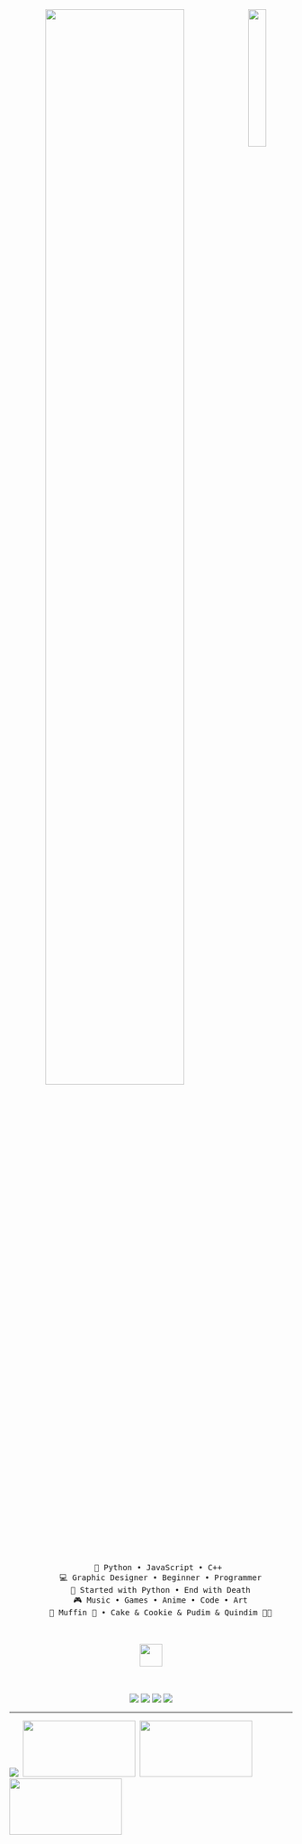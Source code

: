<div align="center">
<img src="https://github.com/innng/innng/assets/26755058/5e0ce0fb-c544-4f8c-a307-5849165746d0" width="25%" align="right" />
<img src="https://readme-typing-svg.demolab.com?font=Inconsolata&weight=500&size=50&duration=3000&pause=1000&color=A7A459&center=true&vCenter=true&multiline=true&repeat=false&random=false&width=1300&height=140&lines=Hello+hello;I'm+Lovetheticx%2C+a+new+learner+in+this+ocean+%E2%9C%A9" width="70%" />
<br><br>
<pre>
    💼 Python • JavaScript • C++ 
    💻 Graphic Designer • Beginner • Programmer
    📖 Started with Python • End with Death
    🎮 Music • Games • Anime • Code • Art
    🐾 Muffin 🐰 • Cake & Cookie & Pudim & Quindim 🐤🐥
</pre>
<br><br>
<img src="https://raw.githubusercontent.com/innng/innng/master/assets/kyubey.gif" height="40" />
<br><br><br>
    
[![](https://img.shields.io/badge/Instagram-0a66c2)](https://instagram.com/lovetheticx)
[![](https://img.shields.io/badge/Telegram-6364ff)](https://t.me/LappIand)
[![](https://img.shields.io/badge/TikTok-ff66ab)](https://tiktok.com/lovetheticx)
[![](https://img.shields.io/badge/Email-69899c)](https://shohjahonganiyev5@gmail.com)

</div>

-----------------------------------------------------------------------------------------------------------------------

![](https://camo.githubusercontent.com/af392fa8ba001261ebcc75992146f81ef5612ae3555cde1f35ba7f051215d67a/68747470733a2f2f636f756e742e6765746c6f6c692e636f6d2f6765742f403a616c69617279616e746563683f7468656d653d72756c653334)  ‎ ‎‎  ‎    <img src="https://media1.giphy.com/media/v1.Y2lkPTc5MGI3NjExNGZiNHZ3b2ozaXI2OW9xdjg4eGN3dGtmb2lrYXkxazg2anluejZoOCZlcD12MV9pbnRlcm5hbF9naWZfYnlfaWQmY3Q9Zw/orUBsDjlD2rzsz6pPK/giphy.webp" width="200" height="100" />  ‎ ‎ ‎    ‎ <img src="https://media3.giphy.com/media/v1.Y2lkPTc5MGI3NjExbHRxY2VuMnI1M2Z1b2cwcjNucG04OXZxOXF4cmtkdm0zamF1dmd6byZlcD12MV9pbnRlcm5hbF9naWZfYnlfaWQmY3Q9Zw/f7Gq9bHJl3bGn3oRaX/giphy.webp" width="200" height="100" /> ‎ ‎ ‎    ‎  ‎ <img src="https://media0.giphy.com/media/v1.Y2lkPTc5MGI3NjExMGx1MzZkMHN2eHFscDlvOWhncWw0bjhvODJvOGJ4YTh1NWVmdXJoZyZlcD12MV9pbnRlcm5hbF9naWZfYnlfaWQmY3Q9Zw/1zgzISaYrnMAYRJJEr/giphy.webp" width="200" height="100" />






